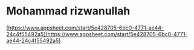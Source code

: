 # Mohammad rizwanullah

[https://www.appsheet.com/start/5e428705-6bc0-4771-ae44-24c4f55492a5](https://www.appsheet.com/start/5e428705-6bc0-4771-ae44-24c4f55492a5)
